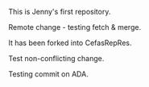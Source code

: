 This is Jenny's first repository.

Remote change - testing fetch & merge.

It has been forked into CefasRepRes.

Test non-conflicting change.

Testing commit on ADA. 
